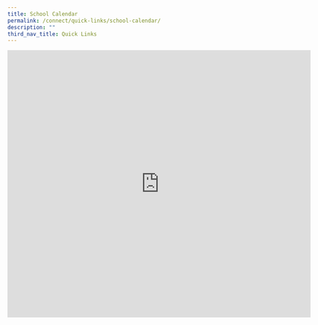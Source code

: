 ```yaml
---
title: School Calendar
permalink: /connect/quick-links/school-calendar/
description: ""
third_nav_title: Quick Links
---
```

<div><iframe src="https://www.google.com/calendar/embed?src=andersonprischool%40gmail.com&amp;ctz=Asia/Singapore" width="680" height="600" frameborder="0" scrolling="no" data-mce-fragment="1"></iframe></div>
